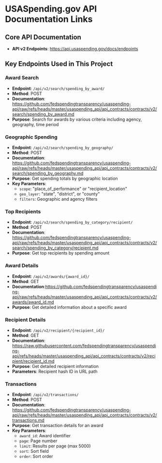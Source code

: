 # USASpending.gov API Documentation Links

## Core API Documentation
- **API v2 Endpoints**: https://api.usaspending.gov/docs/endpoints

## Key Endpoints Used in This Project

### Award Search
- **Endpoint**: `/api/v2/search/spending_by_award/`
- **Method**: POST
- **Documentation**: https://github.com/fedspendingtransparency/usaspending-api/raw/refs/heads/master/usaspending_api/api_contracts/contracts/v2/search/spending_by_award.md
- **Purpose**: Search for awards by various criteria including agency, geography, time period

### Geographic Spending
- **Endpoint**: `/api/v2/search/spending_by_geography/`
- **Method**: POST
- **Documentation**: https://github.com/fedspendingtransparency/usaspending-api/raw/refs/heads/master/usaspending_api/api_contracts/contracts/v2/search/spending_by_geography.md
- **Purpose**: Get spending totals by geographic location
- **Key Parameters**:
  - `scope`: "place_of_performance" or "recipient_location"
  - `geo_layer`: "state", "district", or "county"
  - `filters`: Geographic and agency filters

### Top Recipients
- **Endpoint**: `/api/v2/search/spending_by_category/recipient/`
- **Method**: POST
- **Documentation**: https://github.com/fedspendingtransparency/usaspending-api/raw/refs/heads/master/usaspending_api/api_contracts/contracts/v2/search/spending_by_category/recipient.md
- **Purpose**: Get top recipients by spending amount

### Award Details
- **Endpoint**: `/api/v2/awards/{award_id}/`
- **Method**: GET
- **Documentation**:https://github.com/fedspendingtransparency/usaspending-api/raw/refs/heads/master/usaspending_api/api_contracts/contracts/v2/awards/award_id.md
- **Purpose**: Get detailed information about a specific award

### Recipient Details
- **Endpoint**: `/api/v2/recipient/{recipient_id}/`
- **Method**: GET
- **Documentation**: https://raw.githubusercontent.com/fedspendingtransparency/usaspending-api/refs/heads/master/usaspending_api/api_contracts/contracts/v2/recipient/recipient_id.md
- **Purpose**: Get detailed recipient information
- **Parameters**: Recipient hash ID in URL path

### Transactions
- **Endpoint**: `/api/v2/transactions/`
- **Method**: POST
- **Documentation**: https://github.com/fedspendingtransparency/usaspending-api/raw/refs/heads/master/usaspending_api/api_contracts/contracts/v2/transactions.md
- **Purpose**: Get transaction details for an award
- **Key Parameters**:
  - `award_id`: Award identifier
  - `page`: Page number
  - `limit`: Results per page (max 5000)
  - `sort`: Sort field
  - `order`: Sort order